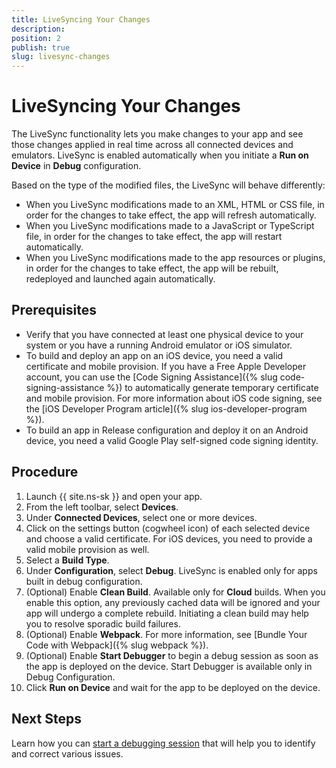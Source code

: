 ```yaml
---
title: LiveSyncing Your Changes
description: 
position: 2
publish: true
slug: livesync-changes
---
```


# LiveSyncing Your Changes

The LiveSync functionality lets you make changes to your app and see those changes applied in real time across all connected devices and emulators. LiveSync is enabled automatically when you initiate a **Run on Device** in **Debug** configuration. 

Based on the type of the modified files, the LiveSync will behave differently:

* When you LiveSync modifications made to an XML, HTML or CSS file, in order for the changes to take effect, the app will refresh automatically.
* When you LiveSync modifications made to a JavaScript or TypeScript file, in order for the changes to take effect, the app will restart automatically.
* When you LiveSync modifications made to the app resources or plugins, in order for the changes to take effect, the app will be rebuilt, redeployed and launched again automatically.

## Prerequisites

* Verify that you have connected at least one physical device to your system or you have a running Android emulator or iOS simulator.
* To build and deploy an app on an iOS device, you need a valid certificate and mobile provision. If you have a Free Apple Developer account, you can use the [Code Signing Assistance]({% slug code-signing-assistance %}) to automatically generate temporary certificate and mobile provision. For more information about iOS code signing, see the [iOS Developer Program article]({% slug ios-developer-program %}).
* To build an app in Release configuration and deploy it on an Android device, you need a valid Google Play self-signed code signing identity.

## Procedure

1. Launch {{ site.ns-sk }} and open your app.
1. From the left toolbar, select **Devices**.
1. Under **Connected Devices**, select one or more devices.
1. Click on the settings button (cogwheel icon) of each selected device and choose a valid certificate. For iOS devices, you need to provide a valid mobile provision as well. 
1. Select a **Build Type**.
1. Under **Configuration**, select **Debug**. LiveSync is enabled only for apps built in debug configuration.
1. (Optional) Enable **Clean Build**. Available only for **Cloud** builds. When you enable this option, any previously cached data will be ignored and your app will undergo a complete rebuild. Initiating a clean build may help you to resolve sporadic build failures.
1. (Optional) Enable **Webpack**. For more information, see [Bundle Your Code with Webpack]({% slug webpack %}). 
1. (Optional) Enable **Start Debugger** to begin a debug session as soon as the app is deployed on the device. Start Debugger is available only in Debug Configuration.
1. Click **Run on Device** and wait for the app to be deployed on the device.

## Next Steps

Learn how you can [start a debugging session](debug-app) that will help you to identify and correct various issues.